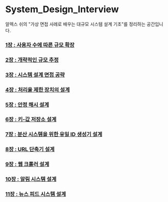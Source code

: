 # System_Design_Interview

알렉스 쉬의 "가상 면접 사례로 배우는 대규모 시스템 설계 기초"를 정리하는 공간입니다.

### [1장 : 사용자 수에 따른 규모 확장](https://github.com/yjh2569/books/tree/main/System_Design_Interview/Ch01)
### [2장 : 개략적인 규모 추정](https://github.com/yjh2569/books/tree/main/System_Design_Interview/Ch02)
### [3장 : 시스템 설계 면접 공략](https://github.com/yjh2569/books/tree/main/System_Design_Interview/Ch03)
### [4장 : 처리율 제한 장치의 설계](https://github.com/yjh2569/books/tree/main/System_Design_Interview/Ch04)
### [5장 : 안정 해시 설계](https://github.com/yjh2569/books/tree/main/System_Design_Interview/Ch05)
### [6장 : 키-값 저장소 설계](https://github.com/yjh2569/books/tree/main/System_Design_Interview/Ch06)
### [7장 : 분산 시스템을 위한 유일 ID 생성기 설계](https://github.com/yjh2569/books/tree/main/System_Design_Interview/Ch07)
### [8장 : URL 단축기 설계](https://github.com/yjh2569/books/tree/main/System_Design_Interview/Ch08)
### [9장 : 웹 크롤러 설계](https://github.com/yjh2569/books/tree/main/System_Design_Interview/Ch09)
### [10장 : 알림 시스템 설계](https://github.com/yjh2569/books/tree/main/System_Design_Interview/Ch10)
### [11장 : 뉴스 피드 시스템 설계](https://github.com/yjh2569/books/tree/main/System_Design_Interview/Ch10)
